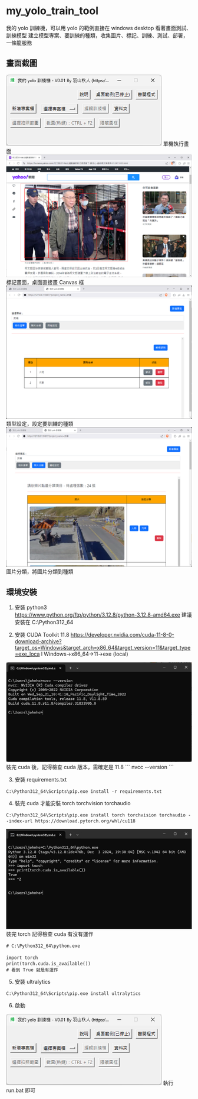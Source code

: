 # my_yolo_train_tool
我的 yolo 訓練機，可以用 yolo 的範例直接在 windows desktop 看著畫面測試、訓練模型
建立模型專案、要訓練的種類，收集圖片、標記、訓練、測試、部署，一條龍服務

## 畫面截圖
<img src="pic/screenshot/run.png">
單機執行畫面

<img src="pic/screenshot/wen.png">
標記畫面，桌面直接畫 Canvas 框

<img src="pic/screenshot/kind_setting.png">
類型設定，設定要訓練的種類

<img src="pic/screenshot/pic_to_kind.png">
圖片分類，將圖片分類到種類

## 環境安裝
1. 安裝 python3	
https://www.python.org/ftp/python/3.12.8/python-3.12.8-amd64.exe
建議安裝在 C:\Python312_64

2. 安裝 CUDA Toolkit 11.8
https://developer.nvidia.com/cuda-11-8-0-download-archive?target_os=Windows&target_arch=x86_64&target_version=11&target_type=exe_loca	l
Windows→x86_64→11→exe (local)
<img src="pic/screenshot/nvcc.png">
裝完 cuda 後，記得檢查 cuda 版本，需確定是 11.8
```
nvcc --version
```

3. 安裝 requirements.txt
```
C:\Python312_64\Scripts\pip.exe install -r requirements.txt
```

4. 裝完 cuda 才能安裝 torch torchvision torchaudio 
```
C:\Python312_64\Scripts\pip.exe install torch torchvision torchaudio --index-url https://download.pytorch.org/whl/cu118
```
<img src="pic/screenshot/cuda_is_available.png">
裝完 torch 記得檢查 cuda 有沒有運作

```
# C:\Python312_64\python.exe

import torch
print(torch.cuda.is_available())
# 看到 True 就是有運作
```

5. 安裝 ultralytics
```
C:\Python312_64\Scripts\pip.exe install ultralytics
```

6. 啟動
<img src="pic/screenshot/run.png">
執行 run.bat 即可




